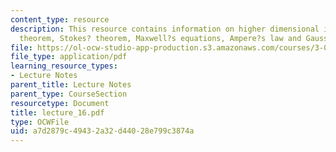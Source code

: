 ```yaml
---
content_type: resource
description: This resource contains information on higher dimensional integrals, divergence
  theorem, Stokes? theorem, Maxwell?s equations, Ampere?s law and Gauss? law.
file: https://ol-ocw-studio-app-production.s3.amazonaws.com/courses/3-016-mathematics-for-materials-scientists-and-engineers-fall-2005/a7d2879c49432a32d44028e799c3874a_lecture_16.pdf
file_type: application/pdf
learning_resource_types:
- Lecture Notes
parent_title: Lecture Notes
parent_type: CourseSection
resourcetype: Document
title: lecture_16.pdf
type: OCWFile
uid: a7d2879c-4943-2a32-d440-28e799c3874a
---
```

